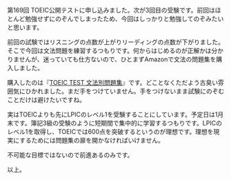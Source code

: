 <p>第169回 TOEIC公開テストに申し込みました。次が3回目の受験です。前回はほとんど勉強せずにのぞんでしまったため、今回はしっかりと勉強してのぞみたいと思います。</p>
<p>前回の試験ではリスニングの点数が上がりリーディングの点数が下がりました。そこで今回は文法問題を練習するつもりです。何からはじめるのが正解かは分かりませんが、迷っていても仕方ないので、ひとまずAmazonで文法の問題集を購入しました。</p>
<p>購入したのは『<a href="http://www.amazon.co.jp/gp/product/4062108305">TOEIC TEST 文法別問題集</a>』です。どことなくただよう古臭い雰囲気にひかれました。まだ手をつけていません。手をつけないまま試験にのぞむことだけは避けたいですね。</p>
<p>実はTOEICよりも先にLPICのレベル1を受験することにしています。予定日は1月末です。簿記3級の受験のように短期間で集中的に学習するつもりです。LPICのレベル1を取得し、TOEICでは600点を突破するというのが理想です。理想を現実にするためには問題集の扉を開かなければいけません。</p>
<p>不可能な目標ではないので前進あるのみです。</p>
<p>以上。</p>